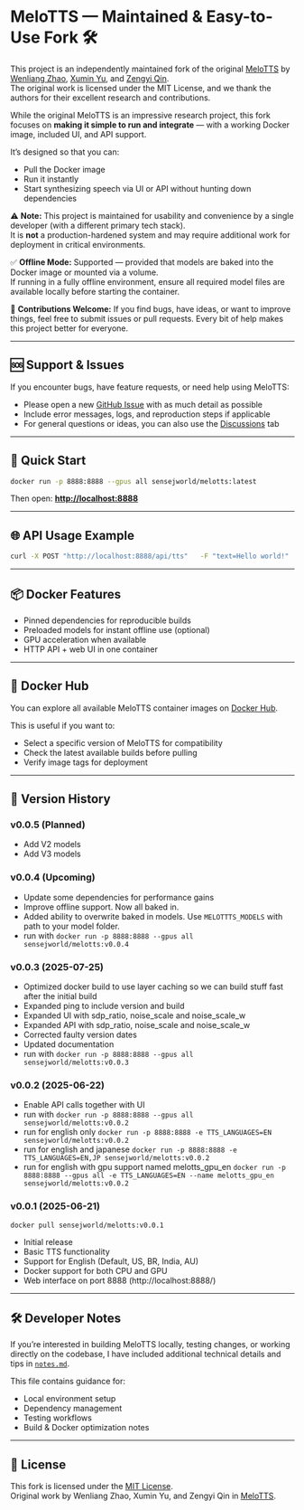 # MeloTTS — Maintained & Easy-to-Use Fork 🛠️

This project is an independently maintained fork of the original [MeloTTS](https://github.com/myshell-ai/MeloTTS) by [Wenliang Zhao](https://github.com/wl-zhao), [Xumin Yu](https://github.com/yuxumin), and [Zengyi Qin](https://github.com/Zengyi-Qin).  
The original work is licensed under the MIT License, and we thank the authors for their excellent research and contributions.

While the original MeloTTS is an impressive research project, this fork focuses on **making it simple to run and integrate** — with a working Docker image, included UI, and API support.

It’s designed so that you can:
- Pull the Docker image
- Run it instantly
- Start synthesizing speech via UI or API without hunting down dependencies

⚠️ **Note:**  This project is maintained for usability and convenience by a single developer (with a different primary tech stack).  
It is **not** a production-hardened system and may require additional work for deployment in critical environments.

✅ **Offline Mode:** Supported — provided that models are baked into the Docker image or mounted via a volume.  
If running in a fully offline environment, ensure all required model files are available locally before starting the container.

🤝 **Contributions Welcome:** If you find bugs, have ideas, or want to improve things, feel free to submit issues or pull requests. Every bit of help makes this project better for everyone.

---

## 🆘 Support & Issues
If you encounter bugs, have feature requests, or need help using MeloTTS:
- Please open a new [GitHub Issue](https://github.com/TheMasterOfDisasters/MeloTTS/issues) with as much detail as possible
- Include error messages, logs, and reproduction steps if applicable
- For general questions or ideas, you can also use the [Discussions](https://github.com/TheMasterOfDisasters/MeloTTS/discussions) tab

---

## 🚀 Quick Start

```bash
docker run -p 8888:8888 --gpus all sensejworld/melotts:latest
```

Then open: **[http://localhost:8888](http://localhost:8888)**

---

## 🌐 API Usage Example

```bash
curl -X POST "http://localhost:8888/api/tts"   -F "text=Hello world!"   -F "language=EN"   -o output.wav
```

---

## 📦 Docker Features
- Pinned dependencies for reproducible builds
- Preloaded models for instant offline use (optional)
- GPU acceleration when available
- HTTP API + web UI in one container

---

## 🐳 Docker Hub
You can explore all available MeloTTS container images on [Docker Hub](https://hub.docker.com/r/sensejworld/melotts/tags).

This is useful if you want to:
- Select a specific version of MeloTTS for compatibility
- Check the latest available builds before pulling
- Verify image tags for deployment

---

## 📜 Version History

### v0.0.5 (Planned)
- Add V2 models
- Add V3 models

### v0.0.4 (Upcoming)
- Update some dependencies for performance gains
- Improve offline support. Now all baked in.
- Added ability to overwrite baked in models. Use `MELOTTTS_MODELS` with path to your model folder.
- run with `docker run -p 8888:8888 --gpus all sensejworld/melotts:v0.0.4`

### v0.0.3 (2025-07-25)
- Optimized docker build to use layer caching so we can build stuff fast after the initial build
- Expanded ping to include version and build
- Expanded UI with sdp_ratio, noise_scale and noise_scale_w
- Expanded API with sdp_ratio, noise_scale and noise_scale_w
- Corrected faulty version dates
- Updated documentation
- run with `docker run -p 8888:8888 --gpus all sensejworld/melotts:v0.0.3`

### v0.0.2 (2025-06-22)
- Enable API calls together with UI
- run with `docker run -p 8888:8888 --gpus all sensejworld/melotts:v0.0.2`
- run for english only `docker run -p 8888:8888 -e TTS_LANGUAGES=EN sensejworld/melotts:v0.0.2`
- run for english and japanese `docker run -p 8888:8888 -e TTS_LANGUAGES=EN,JP sensejworld/melotts:v0.0.2`
- run for english with gpu support named melotts_gpu_en `docker run -p 8888:8888 --gpus all -e TTS_LANGUAGES=EN --name melotts_gpu_en sensejworld/melotts:v0.0.2`

### v0.0.1 (2025-06-21)
`docker pull sensejworld/melotts:v0.0.1`
- Initial release
- Basic TTS functionality
- Support for English (Default, US, BR, India, AU)
- Docker support for both CPU and GPU
- Web interface on port 8888 (http://localhost:8888/)

---

## 🛠 Developer Notes
If you’re interested in building MeloTTS locally, testing changes, or working directly on the codebase, I have included additional technical details and tips in [`notes.md`](./docs/notes.md).

This file contains guidance for:
- Local environment setup
- Dependency management
- Testing workflows
- Build & Docker optimization notes

---

## 📜 License

This fork is licensed under the [MIT License](LICENSE).  
Original work by Wenliang Zhao, Xumin Yu, and Zengyi Qin in [MeloTTS](https://github.com/myshell-ai/MeloTTS).

